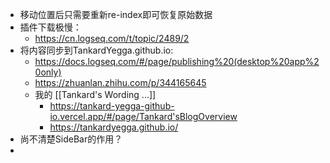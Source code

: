 - 移动位置后只需要重新re-index即可恢复原始数据
- 插件下载极慢：
	- https://cn.logseq.com/t/topic/2489/2
- 将内容同步到TankardYegga.github.io:
	- https://docs.logseq.com/#/page/publishing%20(desktop%20app%20only)
	- https://zhuanlan.zhihu.com/p/344165645
	- 我的 [[Tankard's Wording ...]]
		- https://tankard-yegga-github-io.vercel.app/#/page/Tankard'sBlogOverview
		- https://tankardyegga.github.io/
- 尚不清楚SideBar的作用？
-